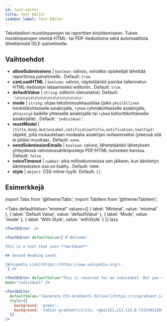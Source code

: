 ```yaml
---
id: text-editor
title: Text Editor
sidebar_label: Text Editor
---
```


Tekstieditori muistiinpanojen tai raporttien kirjoittamiseen. Tukee muistiinpanojen vientiä HTML- tai PDF-tiedostoina sekä automaattista lähettämistä ISLE-palvelimelle.

## Vaihtoehdot

* __allowSubmissions__ | `boolean`: valvoo, voivatko opiskelijat lähettää raporttinsa palvelimelle.. Default: `true`.
* __canLoadHTML__ | `boolean`: valvoo, näytetäänkö painike tallennetun HTML-tiedoston lataamiseksi editoriin.. Default: `true`.
* __defaultValue__ | `string`: editorin oletusteksti. Default: `'\n\n\n\n\n\n\n\n\n\n\n\n\n\n\n'`.
* __mode__ | `string`: ohjaa tekstinmuokkaustilaa (joko `yksilöllinen` henkilökohtaiselle asiakirjalle, `ryhmä` ryhmäkohtaiselle asiakirjalle, `yhteistyö` kaikille yhteiselle asiakirjalle tai `ryhmä` kohorttikohtaiselle asiakirjalle).. Default: `'individual'`.
* __resetModal__ | `{title,body,buttonLabel,notificationTitle,notification,tooltip}`: objekti, jolla mukautetaan modaalia asiakirjan nollaamiseksi (yleensä sitä ei pitäisi muuttaa).. Default: `none`.
* __sendSubmissionEmails__ | `boolean`: valvoo, lähetetäänkö lähetyksen yhteydessä vahvistussähköposteja PDF/HTML-tulosteen kanssa. Default: `false`.
* __voiceTimeout__ | `number`: aika millisekunneissa sen jälkeen, kun äänitetyn äänitiedoston osa on lisätty.. Default: `5000`.
* __style__ | `object`: CSS-inline-tyylit. Default: `{}`.


## Esimerkkejä

import Tabs from '@theme/Tabs';
import TabItem from '@theme/TabItem';

<Tabs
    defaultValue="minimal"
    values={[
        { label: 'Minimal', value: 'minimal' },
        { label: 'Default Value', value: 'defaultValue' },
        { label: 'Mode', value: 'mode' },
        { label: 'With Style', value: 'withStyle' }
    ]}
    lazy
>

<TabItem value="minimal">

```jsx live
<TextEditor  />
```

</TabItem>

<TabItem value="defaultValue">

```jsx live
<TextEditor defaultValue={`# Welcome!

This is a text that uses **markdown**

## Second Heading Level

[Wikipedia Link](https://https://www.wikipedia.org/).
`} />
```

</TabItem>

<TabItem value="mode">

```jsx live
<TextEditor defaultValue="This is reserved for an individual. But you can also allow groups, students cohorts, or everybody to join in and work collaboratively (setting the mode option will only have an effect in a live lesson, not this preview)." 
mode="individual" />
```

</TabItem>

<TabItem value="withStyle">

```jsx live
<TextEditor  
  defaultValue="[Generate CSS-Gradients Online!](https://cssgradient.io/)"
  style={{ 
    background: 'green',
    background: 'radial-gradient(circle, rgba(251,213,112,0.7315301120448179) 0%,rgba(83,199,14,0.4514180672268907) 100%)' 
  }}
/>
```

</TabItem>

</Tabs>

